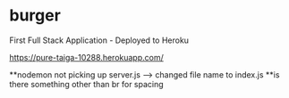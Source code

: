 # burger
First Full Stack Application - Deployed to Heroku

https://pure-taiga-10288.herokuapp.com/ 

**nodemon not picking up server.js --> changed file name to index.js
**is there something other than br for spacing

